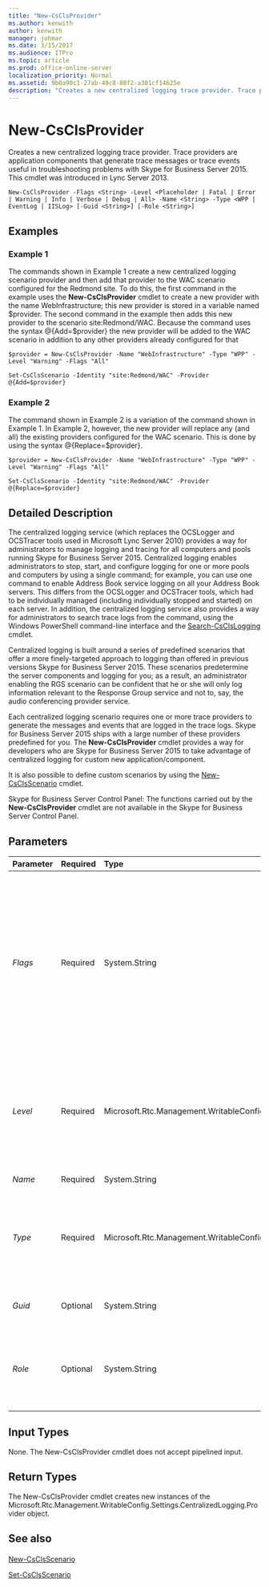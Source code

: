 ```yaml
---
title: "New-CsClsProvider"
ms.author: kenwith
author: kenwith
manager: johmar
ms.date: 3/15/2017
ms.audience: ITPro
ms.topic: article
ms.prod: office-online-server
localization_priority: Normal
ms.assetid: 9b0a90c1-27ab-49c8-88f2-a381cf14625e
description: "Creates a new centralized logging trace provider. Trace providers are application components that generate trace messages or trace events useful in troubleshooting problems with Skype for Business Server 2015. This cmdlet was introduced in Lync Server 2013."
---
```


# New-CsClsProvider
 
Creates a new centralized logging trace provider. Trace providers are application components that generate trace messages or trace events useful in troubleshooting problems with Skype for Business Server 2015. This cmdlet was introduced in Lync Server 2013.
  
```
New-CsClsProvider -Flags <String> -Level <Placeholder | Fatal | Error | Warning | Info | Verbose | Debug | All> -Name <String> -Type <WPP | EventLog | IISLog> [-Guid <String>] [-Role <String>]

```

## Examples
<a name="Examples"> </a>

### Example 1

The commands shown in Example 1 create a new centralized logging scenario provider and then add that provider to the WAC scenario configured for the Redmond site. To do this, the first command in the example uses the **New-CsClsProvider** cmdlet to create a new provider with the name WebInfrastructure; this new provider is stored in a variable named $provider. The second command in the example then adds this new provider to the scenario site:Redmond/WAC. Because the command uses the syntax @{Add=$provider} the new provider will be added to the WAC scenario in addition to any other providers already configured for that
  
```
$provider = New-CsClsProvider -Name "WebInfrastructure" -Type "WPP" -Level "Warning" -Flags "All"

Set-CsClsScenario -Identity "site:Redmond/WAC" -Provider @{Add=$provider}
```

### Example 2

The command shown in Example 2 is a variation of the command shown in Example 1. In Example 2, however, the new provider will replace any (and all) the existing providers configured for the WAC scenario. This is done by using the syntax @{Replace=$provider}.
  
```
$provider = New-CsClsProvider -Name "WebInfrastructure" -Type "WPP" -Level "Warning" -Flags "All"

Set-CsClsScenario -Identity "site:Redmond/WAC" -Provider @{Replace=$provider}
```

## Detailed Description
<a name="DetailedDescription"> </a>

The centralized logging service (which replaces the OCSLogger and OCSTracer tools used in Microsoft Lync Server 2010) provides a way for administrators to manage logging and tracing for all computers and pools running Skype for Business Server 2015. Centralized logging enables administrators to stop, start, and configure logging for one or more pools and computers by using a single command; for example, you can use one command to enable Address Book service logging on all your Address Book servers. This differs from the OCSLogger and OCSTracer tools, which had to be individually managed (including individually stopped and started) on each server. In addition, the centralized logging service also provides a way for administrators to search trace logs from the command, using the Windows PowerShell command-line interface and the [Search-CsClsLogging](search-csclslogging.md) cmdlet.
  
Centralized logging is built around a series of predefined scenarios that offer a more finely-targeted approach to logging than offered in previous versions Skype for Business Server 2015. These scenarios predetermine the server components and logging for you; as a result, an administrator enabling the RGS scenario can be confident that he or she will only log information relevant to the Response Group service and not to, say, the audio conferencing provider service.
  
Each centralized logging scenario requires one or more trace providers to generate the messages and events that are logged in the trace logs. Skype for Business Server 2015 ships with a large number of these providers predefined for you. The **New-CsClsProvider** cmdlet provides a way for developers who are Skype for Business Server 2015 to take advantage of centralized logging for custom new application/component.
  
It is also possible to define custom scenarios by using the [New-CsClsScenario](new-csclsscenario.md) cmdlet.
  
Skype for Business Server Control Panel: The functions carried out by the **New-CsClsProvider** cmdlet are not available in the Skype for Business Server Control Panel.
  
## Parameters
<a name="DetailedDescription"> </a>

|**Parameter**|**Required**|**Type**|**Description**|
|:-----|:-----|:-----|:-----|
| _Flags_ <br/> |Required  <br/> |System.String  <br/> |Specifies individual protocols and subcomponents involved in the trace. For example, the SipStack provider includes the following flags: TF_COMPONENT, TF_RTCHTTP, TF_CONNECTION, TF_DIAG.  <br/> Most providers are configured to use all available flags.  <br/> |
| _Level_ <br/> |Required  <br/> |Microsoft.Rtc.Management.WritableConfig.Settings.CentralizedLoggingConfig.ProviderLevel  <br/> |Tracing level for events recorded by the provider: Allowed values are:  <br/> \* Fatal  <br/> \* Error  <br/> \* Warning  <br/> \* Info  <br/> \* Verbose  <br/> \* Debug  <br/> |
| _Name_ <br/> |Required  <br/> |System.String  <br/> |Unique name for the new provider.  <br/> |
| _Type_ <br/> |Required  <br/> |Microsoft.Rtc.Management.WritableConfig.Settings.CentralizedLoggingConfig.ProviderType  <br/> |Type of tracing used by the provider. Allowed values are:  <br/> WPP (Windows software trace preprocessor)  <br/> EventLog  <br/> IISLog  <br/> |
| _Guid_ <br/> |Optional  <br/> |System.String  <br/> |Globally unique identifier assigned to the provider.  <br/> |
| _Role_ <br/> |Optional  <br/> |System.String  <br/> |Skype for Business Server 2015 server role for the provider. For example, FE for Front End server or Edge for Edge Server.  <br/> |
   
## Input Types
<a name="InputTypes"> </a>

None. The New-CsClsProvider cmdlet does not accept pipelined input.
  
## Return Types
<a name="ReturnTypes"> </a>

The New-CsClsProvider cmdlet creates new instances of the Microsoft.Rtc.Management.WritableConfig.Settings.CentralizedLogging.Provider object.
  
## See also
<a name="ReturnTypes"> </a>

#### 

[New-CsClsScenario](new-csclsscenario.md)
  
[Set-CsClsScenario](set-csclsscenario.md)

